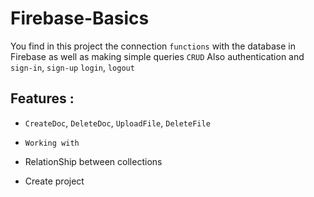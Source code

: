 # Firebase-Basics
You find in this project the connection ``functions`` with the database in Firebase as well as making simple queries ``CRUD``
Also authentication and ``sign-in``, ``sign-up`` ``login``, ``logout``

## Features :
* ``CreateDoc``, ``DeleteDoc``, ``UploadFile``, ``DeleteFile``

* ``Working with``

* RelationShip between collections

* Create project
